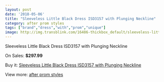 ```yaml
---
layout: post
date: '2018-05-06'
title: "Sleeveless Little Black Dress ISD3157 with Plunging Neckline"
category: after prom styles
tags: ["brand","dress","with","prom","unique"]
image: http://img.transblink.com/16486-thickbox_default/sleeveless-little-black-dress-isd3157-with-plunging-neckline.jpg
---
```

Sleeveless Little Black Dress ISD3157 with Plunging Neckline

On Sales: **$297.99**
<a href="https://www.transblink.com/en/after-prom-styles/5214-sleeveless-little-black-dress-isd3157-with-plunging-neckline.html"><amp-img layout="responsive" width="600" height="600" src="//img.transblink.com/16486-thickbox_default/sleeveless-little-black-dress-isd3157-with-plunging-neckline.jpg" alt="Sleeveless Little Black Dress ISD3157 with Plunging Neckline 0" /></a>
<a href="https://www.transblink.com/en/after-prom-styles/5214-sleeveless-little-black-dress-isd3157-with-plunging-neckline.html"><amp-img layout="responsive" width="600" height="600" src="//img.transblink.com/16488-thickbox_default/sleeveless-little-black-dress-isd3157-with-plunging-neckline.jpg" alt="Sleeveless Little Black Dress ISD3157 with Plunging Neckline 1" /></a>
<a href="https://www.transblink.com/en/after-prom-styles/5214-sleeveless-little-black-dress-isd3157-with-plunging-neckline.html"><amp-img layout="responsive" width="600" height="600" src="//img.transblink.com/16487-thickbox_default/sleeveless-little-black-dress-isd3157-with-plunging-neckline.jpg" alt="Sleeveless Little Black Dress ISD3157 with Plunging Neckline 2" /></a>

Buy it: [Sleeveless Little Black Dress ISD3157 with Plunging Neckline](https://www.transblink.com/en/after-prom-styles/5214-sleeveless-little-black-dress-isd3157-with-plunging-neckline.html "Sleeveless Little Black Dress ISD3157 with Plunging Neckline")

View more: [after prom styles](https://www.transblink.com/en/55-after-prom-styles "after prom styles")